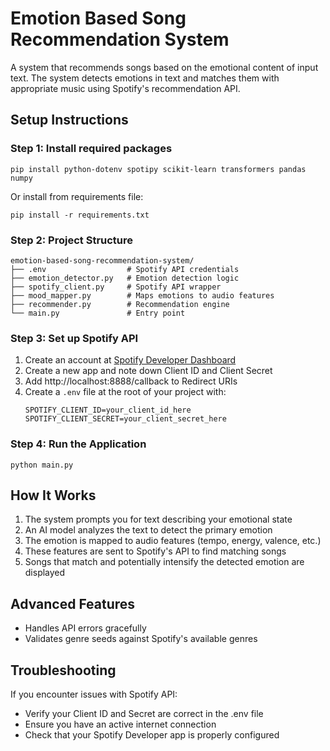 # Emotion Based Song Recommendation System

A system that recommends songs based on the emotional content of input text. The system detects emotions in text and matches them with appropriate music using Spotify's recommendation API.

## Setup Instructions

### Step 1: Install required packages

```
pip install python-dotenv spotipy scikit-learn transformers pandas numpy
```

Or install from requirements file:

```
pip install -r requirements.txt
```

### Step 2: Project Structure

```
emotion-based-song-recommendation-system/
├── .env                  # Spotify API credentials
├── emotion_detector.py   # Emotion detection logic
├── spotify_client.py     # Spotify API wrapper
├── mood_mapper.py        # Maps emotions to audio features
├── recommender.py        # Recommendation engine
└── main.py               # Entry point
```

### Step 3: Set up Spotify API

1. Create an account at [Spotify Developer Dashboard](https://developer.spotify.com/dashboard/)
2. Create a new app and note down Client ID and Client Secret
3. Add http://localhost:8888/callback to Redirect URIs
4. Create a `.env` file at the root of your project with:
   ```
   SPOTIFY_CLIENT_ID=your_client_id_here
   SPOTIFY_CLIENT_SECRET=your_client_secret_here
   ```

### Step 4: Run the Application

```
python main.py
```

## How It Works

1. The system prompts you for text describing your emotional state
2. An AI model analyzes the text to detect the primary emotion
3. The emotion is mapped to audio features (tempo, energy, valence, etc.)
4. These features are sent to Spotify's API to find matching songs
5. Songs that match and potentially intensify the detected emotion are displayed

## Advanced Features

- Handles API errors gracefully
- Validates genre seeds against Spotify's available genres

## Troubleshooting

If you encounter issues with Spotify API:
- Verify your Client ID and Secret are correct in the .env file
- Ensure you have an active internet connection
- Check that your Spotify Developer app is properly configured